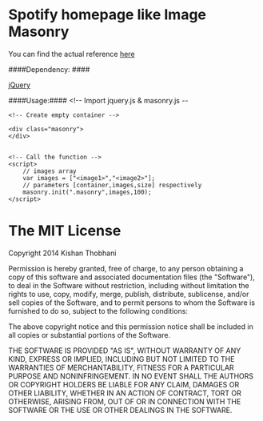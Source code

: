 Spotify homepage like Image Masonry
===================================

You can find the actual reference [here](http://spotify.com/us/)

####Dependency: ####


[jQuery](http://jquery.com)

####Usage:####
    <!-- Import jquery.js & masonry.js --
    <script src="js/libs/jquery.js"></script>
    <script src="js/libs/masonry.js"></script>

    <!-- Create empty container -->

    <div class="masonry">
    </div>


    <!-- Call the function -->
    <script>
		// images array 
		var images = ["<image1>","<image2>"];
		// parameters [container,images,size] respectively
		masonry.init(".masonry",images,100);
    </script>

The MIT License
===============

Copyright 2014 Kishan Thobhani

Permission is hereby granted, free of charge, to any person obtaining a copy
of this software and associated documentation files (the "Software"), to deal
in the Software without restriction, including without limitation the rights
to use, copy, modify, merge, publish, distribute, sublicense, and/or sell
copies of the Software, and to permit persons to whom the Software is
furnished to do so, subject to the following conditions:

The above copyright notice and this permission notice shall be included in
all copies or substantial portions of the Software.

THE SOFTWARE IS PROVIDED "AS IS", WITHOUT WARRANTY OF ANY KIND, EXPRESS OR
IMPLIED, INCLUDING BUT NOT LIMITED TO THE WARRANTIES OF MERCHANTABILITY,
FITNESS FOR A PARTICULAR PURPOSE AND NONINFRINGEMENT. IN NO EVENT SHALL THE
AUTHORS OR COPYRIGHT HOLDERS BE LIABLE FOR ANY CLAIM, DAMAGES OR OTHER
LIABILITY, WHETHER IN AN ACTION OF CONTRACT, TORT OR OTHERWISE, ARISING FROM,
OUT OF OR IN CONNECTION WITH THE SOFTWARE OR THE USE OR OTHER DEALINGS IN
THE SOFTWARE.
